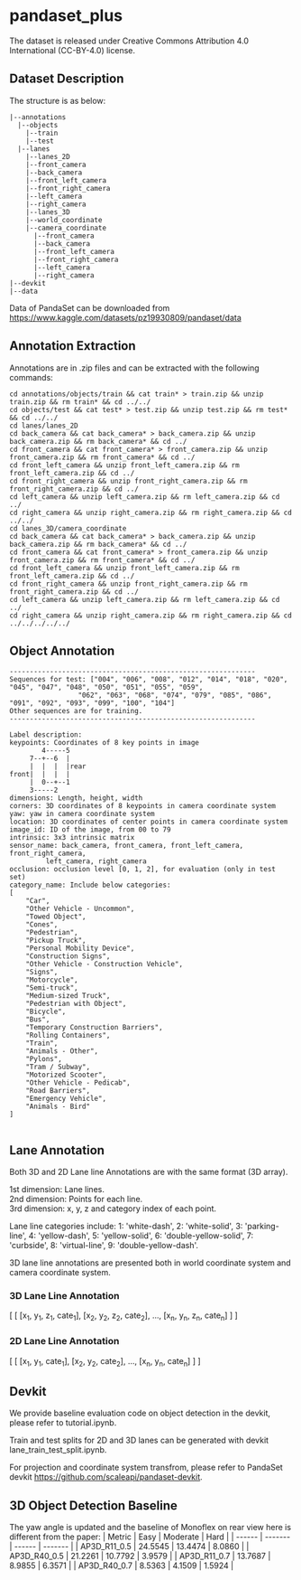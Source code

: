 # pandaset_plus
The dataset is released under Creative Commons Attribution 4.0 International (CC-BY-4.0) license.
## Dataset Description
The structure is as below:
```
|--annotations
  |--objects
    |--train
    |--test
  |--lanes
    |--lanes_2D
	|--front_camera
	|--back_camera
	|--front_left_camera
	|--front_right_camera
	|--left_camera
	|--right_camera
    |--lanes_3D
	|--world_coordinate
	|--camera_coordinate
	  |--front_camera
	  |--back_camera
	  |--front_left_camera
	  |--front_right_camera
	  |--left_camera
	  |--right_camera
|--devkit
|--data
```
Data of PandaSet can be downloaded from https://www.kaggle.com/datasets/pz19930809/pandaset/data
## Annotation Extraction
Annotations are in .zip files and can be extracted with the following commands:
```
cd annotations/objects/train && cat train* > train.zip && unzip train.zip && rm train* && cd ../../
cd objects/test && cat test* > test.zip && unzip test.zip && rm test* && cd ../../
cd lanes/lanes_2D
cd back_camera && cat back_camera* > back_camera.zip && unzip back_camera.zip && rm back_camera* && cd ../
cd front_camera && cat front_camera* > front_camera.zip && unzip front_camera.zip && rm front_camera* && cd ../
cd front_left_camera && unzip front_left_camera.zip && rm front_left_camera.zip && cd ../
cd front_right_camera && unzip front_right_camera.zip && rm front_right_camera.zip && cd ../
cd left_camera && unzip left_camera.zip && rm left_camera.zip && cd ../
cd right_camera && unzip right_camera.zip && rm right_camera.zip && cd ../../
cd lanes_3D/camera_coordinate
cd back_camera && cat back_camera* > back_camera.zip && unzip back_camera.zip && rm back_camera* && cd ../
cd front_camera && cat front_camera* > front_camera.zip && unzip front_camera.zip && rm front_camera* && cd ../
cd front_left_camera && unzip front_left_camera.zip && rm front_left_camera.zip && cd ../
cd front_right_camera && unzip front_right_camera.zip && rm front_right_camera.zip && cd ../
cd left_camera && unzip left_camera.zip && rm left_camera.zip && cd ../
cd right_camera && unzip right_camera.zip && rm right_camera.zip && cd ../../../../../

```
## Object Annotation

```
-------------------------------------------------------------
Sequences for test: ["004", "006", "008", "012", "014", "018", "020", "045", "047", "048", "050", "051", "055", "059",
                 "062", "063", "068", "074", "079", "085", "086", "091", "092", "093", "099", "100", "104"]
Other sequences are for training.
-------------------------------------------------------------

Label description:
keypoints: Coordinates of 8 key points in image
        4-----5
     7--+--6  |
     |  |  |  |rear
front|  |  |  |
     |  0--+--1
     3-----2
dimensions: Length, height, width
corners: 3D coordinates of 8 keypoints in camera coordinate system
yaw: yaw in camera coordinate system
location: 3D coordinates of center points in camera coordinate system
image_id: ID of the image, from 00 to 79
intrinsic: 3x3 intrinsic matrix
sensor_name: back_camera, front_camera, front_left_camera, front_right_camera,
	     left_camera, right_camera
occlusion: occlusion level [0, 1, 2], for evaluation (only in test set) 
category_name: Include below categories:
[
    "Car",
    "Other Vehicle - Uncommon",
    "Towed Object",
    "Cones",
    "Pedestrian",
    "Pickup Truck",
    "Personal Mobility Device",
    "Construction Signs",
    "Other Vehicle - Construction Vehicle",
    "Signs",
    "Motorcycle",
    "Semi-truck",
    "Medium-sized Truck",
    "Pedestrian with Object",
    "Bicycle",
    "Bus",
    "Temporary Construction Barriers",
    "Rolling Containers",
    "Train",
    "Animals - Other",
    "Pylons",
    "Tram / Subway",
    "Motorized Scooter",
    "Other Vehicle - Pedicab",
    "Road Barriers",
    "Emergency Vehicle",
    "Animals - Bird"
]
 
```

## Lane Annotation
Both 3D and 2D Lane line Annotations are with the same format (3D array).  
  
1st dimension: Lane lines.  
2nd dimension: Points for each line.  
3rd dimension: x, y, z and category index of each point.

Lane line categories include:
1: 'white-dash', 2: 'white-solid', 3: 'parking-line', 4: 'yellow-dash', 5: 'yellow-solid',
6: 'double-yellow-solid', 7: 'curbside', 8: 'virtual-line', 9: 'double-yellow-dash'.

3D lane line annotations are presented both in world coordinate system and camera coordinate system.
### 3D Lane Line Annotation
[
  [
    [x<sub>1</sub>, y<sub>1</sub>, z<sub>1</sub>, cate<sub>1</sub>], [x<sub>2</sub>, y<sub>2</sub>, z<sub>2</sub>, cate<sub>2</sub>], ..., [x<sub>n</sub>, y<sub>n</sub>, z<sub>n</sub>, cate<sub>n</sub>]
  ]
]
### 2D Lane Line Annotation
[
  [
    [x<sub>1</sub>, y<sub>1</sub>, cate<sub>1</sub>], [x<sub>2</sub>, y<sub>2</sub>, cate<sub>2</sub>], ..., [x<sub>n</sub>, y<sub>n</sub>, cate<sub>n</sub>]
  ]
]
## Devkit
We provide baseline evaluation code on object detection in the devkit, please refer to tutorial.ipynb. 

Train and test splits for 2D and 3D lanes can be generated with devkit lane_train_test_split.ipynb.

For projection and coordinate system transfrom, please refer to PandaSet devkit https://github.com/scaleapi/pandaset-devkit.

## 3D Object Detection Baseline
The yaw angle is updated and the baseline of Monoflex on rear view here is different from the paper:
| Metric | Easy | Moderate | Hard |
| ------ | ------- | ------ | ------- |
| AP3D_R11_0.5 | 24.5545 | 13.4474 | 8.0860 |
| AP3D_R40_0.5 | 21.2261 | 10.7792 | 3.9579 |
| AP3D_R11_0.7 | 13.7687 | 8.9855 | 6.3571 |
| AP3D_R40_0.7 | 8.5363 | 4.1509 | 1.5924 |
